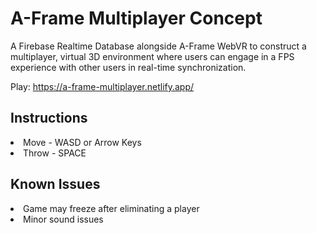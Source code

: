 <h1> A-Frame Multiplayer Concept </h1>

A Firebase Realtime Database alongside A-Frame WebVR to construct a multiplayer, virtual 3D environment where users can engage in a FPS experience with other users in real-time synchronization.

Play: https://a-frame-multiplayer.netlify.app/

<h2> Instructions </h2>
<li> Move - WASD or Arrow Keys </li>
<li> Throw - SPACE </li>

<h2> Known Issues </h2>
<li> Game may freeze after eliminating a player </li>
<li> Minor sound issues </li>
